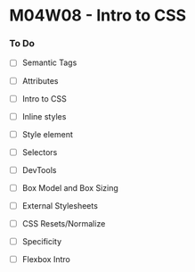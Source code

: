 # M04W08 - Intro to CSS

### To Do
* [ ] Semantic Tags
* [ ] Attributes
* [ ] Intro to CSS
* [ ] Inline styles
* [ ] Style element
* [ ] Selectors
* [ ] DevTools
* [ ] Box Model and Box Sizing
* [ ] External Stylesheets
* [ ] CSS Resets/Normalize
* [ ] Specificity
* [ ] Flexbox Intro




































